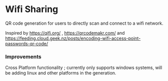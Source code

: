﻿# Wifi Sharing

QR code generation for users to directly scan and connect to a wifi network.


Inspired by https://qifi.org/   , https://qrcodemakr.com/ and    https://feeding.cloud.geek.nz/posts/encoding-wifi-access-point-passwords-qr-code/


###  Improvements

Cross Platform functionality ; currently only supports windows systems,
will be adding linux and other platforms in the generation.
